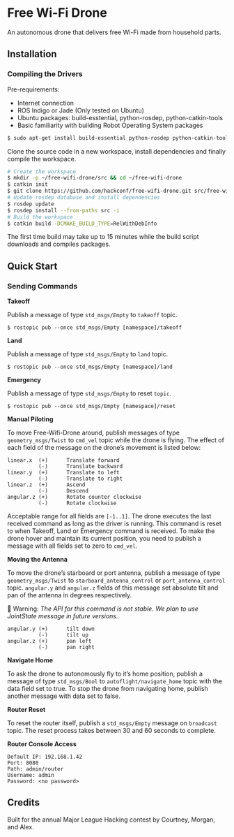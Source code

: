 # Free Wi-Fi Drone
An autonomous drone that delivers free Wi-Fi made from household parts.

## Installation

### Compiling the Drivers

Pre-requirements:

- Internet connection
- ROS Indigo or Jade (Only tested on Ubuntu)
- Ubuntu packages: build-esstential, python-rosdep, python-catkin-tools
- Basic familiarity with building Robot Operating System packages

```bash
$ sudo apt-get install build-essential python-rosdep python-catkin-tools
```

Clone the source code in a new workspace, install dependencies and finally compile the workspace.

```bash
# Create the workspace
$ mkdir -p ~/free-wifi-drone/src && cd ~/free-wifi-drone
$ catkin init
$ git clone https://github.com/hackconf/free-wifi-drone.git src/free-wifi-drone
# Update rosdep database and install dependencies
$ rosdep update
$ rosdep install --from-paths src -i
# Build the workspace
$ catkin build -DCMAKE_BUILD_TYPE=RelWithDebInfo
```

The first time build may take up to 15 minutes while the build script downloads and compiles packages.


## Quick Start

### Sending Commands

**Takeoff**

Publish a message of type `std_msgs/Empty` to `takeoff` topic.

```
$ rostopic pub --once std_msgs/Empty [namespace]/takeoff
```

**Land**

Publish a message of type `std_msgs/Empty` to `land` topic.

```
$ rostopic pub --once std_msgs/Empty [namespace]/land
```

**Emergency**

Publish a message of type `std_msgs/Empty` to reset `topic`.

```
$ rostopic pub --once std_msgs/Empty [namespace]/reset
```

**Manual Piloting**

To move Free-Wifi-Drone around, publish messages of type `geometry_msgs/Twist` to `cmd_vel` topic while the drone is flying. The effect of each field of the message on the drone’s movement is listed below:

```
linear.x  (+)      Translate forward
          (-)      Translate backward
linear.y  (+)      Translate to left
          (-)      Translate to right
linear.z  (+)      Ascend
          (-)      Descend
angular.z (+)      Rotate counter clockwise
          (-)      Rotate clockwise
```

Acceptable range for all fields are `[-1..1]`. The drone executes the last received command as long as the driver is running. This command is reset to when Takeoff, Land or Emergency command is received. To make the drone hover and maintain its current position, you need to publish a message with all fields set to zero to `cmd_vel`.


**Moving the Antenna**

To move the drone’s starboard or port antenna, publish a message of type `geometry_msgs/Twist` to `starboard_antenna_control` or `port_antenna_control` topic. `angular.y` and `angular.z` fields of this message set absolute tilt and pan of the antenna in degrees respectively.

:construction: Warning: _The API for this command is not stable. We plan to use JointState message in future versions._

```
angular.y (+)      tilt down
          (-)      tilt up
angular.z (+)      pan left
          (-)      pan right
```

**Navigate Home**

To ask the drone to autonomously fly to it’s home position, publish a message of type `std_msgs/Bool` to `autoflight/navigate_home` topic with the data field set to true. To stop the drone from navigating home, publish another message with data set to false.


**Router Reset**

To reset the router itself, publish a `std_msgs/Empty` message on `broadcast` topic. The reset process takes between 30 and 60 seconds to complete.

**Router Console Access**

```
Default IP: 192.168.1.42
Port: 8080
Path: admin/router
Username: admin
Password: <no password>
```

## Credits

Built for the annual Major League Hacking contest by Courtney, Morgan, and Alex.
